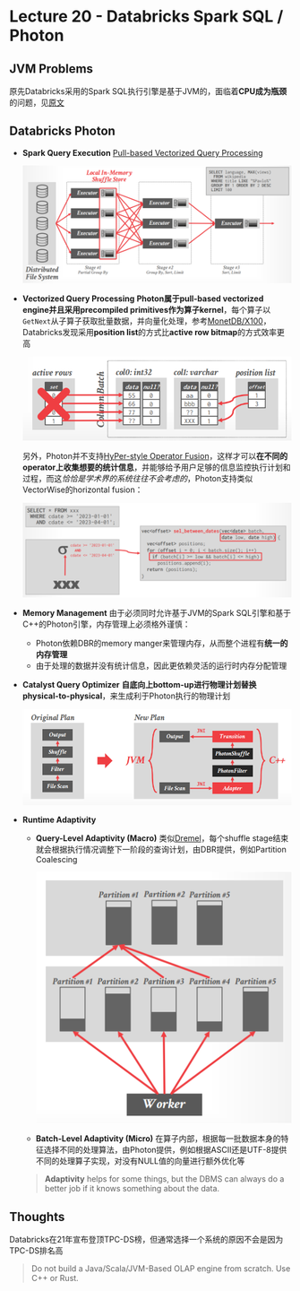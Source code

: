 # Lecture 20 - Databricks Spark SQL / Photon

## JVM Problems

原先Databricks采用的Spark SQL执行引擎是基于JVM的，面临着**CPU成为瓶颈**的问题，见[原文](Photon.md#execution-engine-design-decisions)

## Databricks Photon

- **Spark Query Execution**
  [Pull-based Vectorized Query Processing](10.Vectorization_vs_Compilation.md)

  ![20.01](images/20.01.png)

- **Vectorized Query Processing**
  **Photon属于pull-based vectorized engine并且采用precompiled primitives作为算子kernel**，每个算子以`GetNext`从子算子获取批量数据，并向量化处理，参考[MonetDB/X100](MonetDB.md)，Databricks发现采用**position list**的方式比**active row bitmap**的方式效率更高

  ![20.02](images/20.02.png)

  另外，Photon并不支持[HyPer-style Operator Fusion](08.Vectorized_Execution.md#selection-scans)，这样才可以**在不同的operator上收集想要的统计信息**，并能够给予用户足够的信息监控执行计划和过程，而这*恰恰是学术界的系统往往不会考虑的*，Photon支持类似VectorWise的horizontal fusion：

  ![20.05](images/20.05.png)

- **Memory Management**
  由于必须同时允许基于JVM的Spark SQL引擎和基于C++的Photon引擎，内存管理上必须格外谨慎：
  - Photon依赖DBR的memory manger来管理内存，从而整个进程有**统一的内存管理**
  - 由于处理的数据并没有统计信息，因此更依赖灵活的运行时内存分配管理

- **Catalyst Query Optimizer**
  **自底向上bottom-up进行物理计划替换physical-to-physical**，来生成利于Photon执行的物理计划
  
  ![20.03](images/20.03.png)

- **Runtime Adaptivity**
  - **Query-Level Adaptivity (Macro)**
    类似[Dremel](19.Dremel.md#query-optimization)，每个shuffle stage结束就会根据执行情况调整下一阶段的查询计划，由DBR提供，例如Partition Coalescing

    ![20.04](images/20.04.png)

  - **Batch-Level Adaptivity (Micro)**
    在算子内部，根据每一批数据本身的特征选择不同的处理算法，由Photon提供，例如根据ASCII还是UTF-8提供不同的处理算子实现，对没有NULL值的向量进行额外优化等

  > **Adaptivity** helps for some things, but the DBMS can always do a better job if it knows something about the data.

## Thoughts

Databricks在21年宣布登顶TPC-DS榜，但通常选择一个系统的原因不会是因为TPC-DS排名高

> Do not build a Java/Scala/JVM-Based OLAP engine from scratch. Use C++ or Rust.
